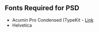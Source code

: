 ## Fonts Required for PSD

* Acumin Pro Condensed (TypeKit - [Link](https://typekit.com/fonts/acumin)
* Helvetica